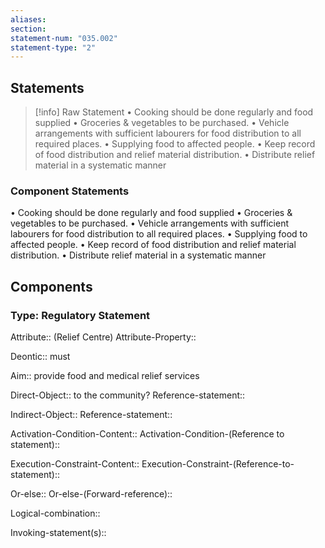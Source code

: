 ```yaml
---
aliases: 
section: 
statement-num: "035.002"
statement-type: "2"
---
```

## Statements 
> [!info] Raw Statement
> • Cooking should be done regularly and food supplied 
• Groceries & vegetables to be purchased. 
• Vehicle arrangements with sufficient labourers for food distribution to all required places. 
• Supplying food to affected people. 
• Keep record of food distribution and relief material distribution. 
• Distribute relief material in a systematic manner  
> 

### Component Statements
• Cooking should be done regularly and food supplied 
• Groceries & vegetables to be purchased. 
• Vehicle arrangements with sufficient labourers for food distribution to all required places. 
• Supplying food to affected people. 
• Keep record of food distribution and relief material distribution. 
• Distribute relief material in a systematic manner  
## Components
### Type: Regulatory Statement
Attribute:: (Relief Centre)
Attribute-Property::

Deontic:: must

Aim:: provide food and medical relief services 

Direct-Object:: to the community? 
	Reference-statement::

Indirect-Object::
	Reference-statement::

Activation-Condition-Content::
	Activation-Condition-(Reference to statement)::

Execution-Constraint-Content::
	Execution-Constraint-(Reference-to-statement)::

Or-else::
	Or-else-(Forward-reference)::

Logical-combination::

Invoking-statement(s)::